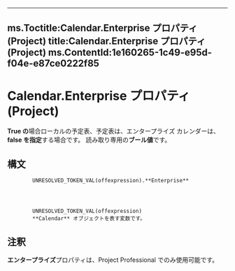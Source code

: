 

---
ms.Toctitle:Calendar.Enterprise プロパティ (Project)
title:Calendar.Enterprise プロパティ (Project)
ms.ContentId:1e160265-1c49-e95d-f04e-e87ce0222f85
---
# Calendar.Enterprise プロパティ (Project)




**True の**場合ローカルの予定表、予定表は、エンタープライズ カレンダーは、 **false を指定**する場合です。  読み取り専用の**ブール値**です。

## 構文

            UNRESOLVED_TOKEN_VAL(offexpression).**Enterprise**




            UNRESOLVED_TOKEN_VAL(offexpression)
            **Calendar** オブジェクトを表す変数です。



## 注釈
**エンタープライズ**プロパティは、Project Professional でのみ使用可能です。




